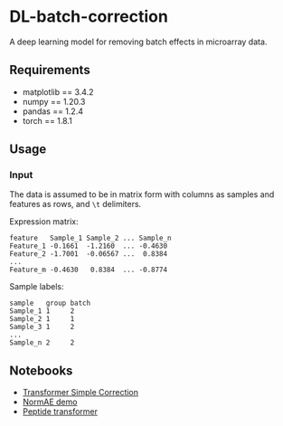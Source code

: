 # DL-batch-correction

A deep learning model for removing batch effects in microarray data. 

## Requirements

- matplotlib == 3.4.2
- numpy == 1.20.3
- pandas == 1.2.4
- torch == 1.8.1

## Usage

### Input

The data is assumed to be in matrix form with columns as samples and features as rows, and `\t` delimiters.

Expression matrix:
```
feature   Sample_1 Sample_2 ... Sample_n
Feature_1 -0.1661  -1.2160  ... -0.4630
Feature_2 -1.7001  -0.06567 ...  0.8384
...
Feature_m -0.4630   0.8384  ... -0.8774
```

Sample labels:
```
sample   group batch
Sample_1 1     2
Sample_2 1     1
Sample_3 1     2
...
Sample_n 2     2
```

## Notebooks

* [Transformer Simple Correction](https://colab.research.google.com/drive/1OpS4fzwI_v09rUapaXo7Ki0_kSxZVN-0?usp=sharing)
* [NormAE demo](https://colab.research.google.com/drive/1RLyh5yqNW8DD9vyjBL0pQoXOaqnTBAXO?usp=sharing)
* [Peptide transformer](https://colab.research.google.com/drive/1GAh0lC1hI-DEFqzLxjaRbO4eRKshXwL3?usp=sharing)
